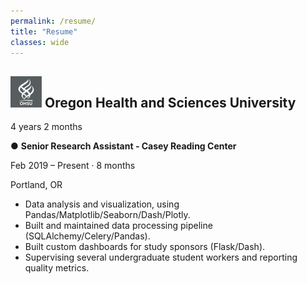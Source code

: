 ```yaml
---
permalink: /resume/
title: "Resume"
classes: wide
---
```


## ![OHSU logo](/assets/images/ohsu_logo.png) Oregon Health and Sciences University
4 years 2 months

●  **Senior Research Assistant - Casey Reading Center**

Feb 2019 – Present · 8 months

Portland, OR

* Data analysis and visualization, using Pandas/Matplotlib/Seaborn/Dash/Plotly.
* Built and maintained data processing pipeline (SQLAlchemy/Celery/Pandas).
* Built custom dashboards for study sponsors (Flask/Dash).
* Supervising several undergraduate student workers and reporting quality metrics.



[ohsu_logo]: assets/images/ohsu_logo.png